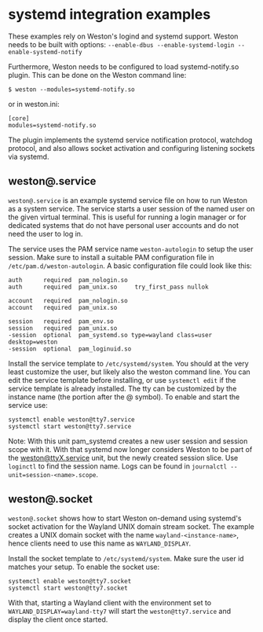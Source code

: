 systemd integration examples
============================

These examples rely on Weston's logind and systemd support. Weston needs to be
built with options: `--enable-dbus --enable-systemd-login
--enable-systemd-notify`

Furthermore, Weston needs to be configured to load systemd-notify.so plugin.
This can be done on the Weston command line:

	$ weston --modules=systemd-notify.so

or in weston.ini:

~~~
[core]
modules=systemd-notify.so
~~~

The plugin implements the systemd service notification protocol, watchdog
protocol, and also allows socket activation and configuring listening sockets
via systemd.


weston@.service
---------------

`weston@.service` is an example systemd service file on how to run Weston as a
system service. The service starts a user session of the named user on the given
virtual terminal. This is useful for running a login manager or for dedicated
systems that do not have personal user accounts and do not need the user to log
in.

The service uses the PAM service name `weston-autologin` to setup the user
session. Make sure to install a suitable PAM configuration file in
`/etc/pam.d/weston-autologin`. A basic configuration file could look like this:

~~~
auth      required  pam_nologin.so
auth      required  pam_unix.so     try_first_pass nullok

account   required  pam_nologin.so
account   required  pam_unix.so

session   required  pam_env.so
session   required  pam_unix.so
-session  optional  pam_systemd.so type=wayland class=user desktop=weston
-session  optional  pam_loginuid.so
~~~

Install the service template to `/etc/systemd/system`. You should at the very
least customize the user, but likely also the weston command line. You can edit
the service template before installing, or use `systemctl edit` if the service
template is already installed. The tty can be customized by the instance name
(the portion after the @ symbol). To enable and start the service use:

	systemctl enable weston@tty7.service
	systemctl start weston@tty7.service

Note: With this unit pam_systemd creates a new user session and session scope
with it. With that systemd now longer considers Weston to be part of the
weston@ttyX.service unit, but the newly created session slice. Use `loginctl` to
find the session name. Logs can be found in `journalctl
--unit=session-<name>.scope`.

weston@.socket
--------------

`weston@.socket` shows how to start Weston on-demand using systemd's socket
activation for the Wayland UNIX domain stream socket. The example creates a UNIX
domain socket with the name `wayland-<instance-name>`, hence clients need to use
this name as `WAYLAND_DISPLAY`.

Install the socket template to `/etc/systemd/system`. Make sure the user id
matches your setup. To enable the socket use:

	systemctl enable weston@tty7.socket
	systemctl start weston@tty7.socket

With that, starting a Wayland client with the environment set to
`WAYLAND_DISPLAY=wayland-tty7` will start the `weston@tty7.service` and display
the client once started.
